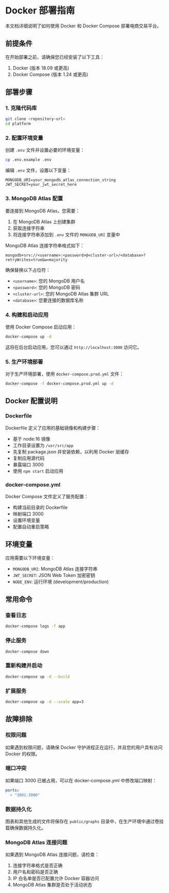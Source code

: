 # Docker 部署指南

本文档详细说明了如何使用 Docker 和 Docker Compose 部署电商交易平台。

## 前提条件

在开始部署之前，请确保您已经安装了以下工具：

1. Docker (版本 18.09 或更高)
2. Docker Compose (版本 1.24 或更高)

## 部署步骤

### 1. 克隆代码库

```bash
git clone <repository-url>
cd platform
```

### 2. 配置环境变量

创建 `.env` 文件并设置必要的环境变量：

```bash
cp .env.example .env
```

编辑 `.env` 文件，设置以下变量：

```
MONGODB_URI=your_mongodb_atlas_connection_string
JWT_SECRET=your_jwt_secret_here
```

### 3. MongoDB Atlas 配置

要连接到 MongoDB Atlas，您需要：

1. 在 MongoDB Atlas 上创建集群
2. 获取连接字符串
3. 将连接字符串添加到 `.env` 文件的 `MONGODB_URI` 变量中

MongoDB Atlas 连接字符串格式如下：
```
mongodb+srv://<username>:<password>@<cluster-url>/<database>?retryWrites=true&w=majority
```

确保替换以下占位符：
- `<username>`: 您的 MongoDB 用户名
- `<password>`: 您的 MongoDB 密码
- `<cluster-url>`: 您的 MongoDB Atlas 集群 URL
- `<database>`: 您要连接的数据库名称

### 4. 构建和启动应用

使用 Docker Compose 启动应用：

```bash
docker-compose up -d
```

这将在后台启动应用，您可以通过 `http://localhost:3000` 访问它。

### 5. 生产环境部署

对于生产环境部署，使用 `docker-compose.prod.yml` 文件：

```bash
docker-compose -f docker-compose.prod.yml up -d
```

## Docker 配置说明

### Dockerfile

Dockerfile 定义了应用的基础镜像和构建步骤：

- 基于 node:16 镜像
- 工作目录设置为 `/usr/src/app`
- 先复制 package.json 并安装依赖，以利用 Docker 层缓存
- 复制应用源代码
- 暴露端口 3000
- 使用 `npm start` 启动应用

### docker-compose.yml

Docker Compose 文件定义了服务配置：

- 构建当前目录的 Dockerfile
- 映射端口 3000
- 设置环境变量
- 配置自动重启策略

## 环境变量

应用需要以下环境变量：

- `MONGODB_URI`: MongoDB Atlas 连接字符串
- `JWT_SECRET`: JSON Web Token 加密密钥
- `NODE_ENV`: 运行环境 (development/production)

## 常用命令

### 查看日志

```bash
docker-compose logs -f app
```

### 停止服务

```bash
docker-compose down
```

### 重新构建并启动

```bash
docker-compose up -d --build
```

### 扩展服务

```bash
docker-compose up -d --scale app=3
```

## 故障排除

### 权限问题

如果遇到权限问题，请确保 Docker 守护进程正在运行，并且您的用户具有访问 Docker 的权限。

### 端口冲突

如果端口 3000 已被占用，可以在 docker-compose.yml 中修改端口映射：

```yaml
ports:
  - "3001:3000"
```

### 数据持久化

图表和其他生成的文件将保存在 `public/graphs` 目录中，在生产环境中通过卷挂载确保数据持久化。

### MongoDB Atlas 连接问题

如果遇到 MongoDB Atlas 连接问题，请检查：

1. 连接字符串格式是否正确
2. 用户名和密码是否正确
3. IP 白名单是否已配置允许 Docker 容器访问
4. MongoDB Atlas 集群是否处于活动状态